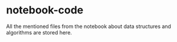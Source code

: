 # notebook-code
All the mentioned files from the notebook about data structures and algorithms are stored here.
